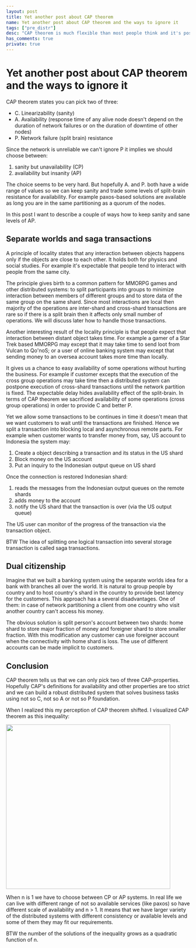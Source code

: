 ```yaml
---
layout: post
title: Yet another post about CAP theorem
name: Yet another post about CAP theorem and the ways to ignore it
tags: ["pre_distr"]
desc: "CAP theorem is much flexible than most people think and it's possible to build a system that satisfies business requirements without violating the theorem"
has_comments: true
private: true
---
```


<h1>Yet another post about CAP theorem and the ways to ignore it</h1>

CAP theorem states you can pick two of three:

<ul id="what_is_cap">
<li><span>C.</span> Linearizability (sanity)</li>
<li><span>A.</span> Availability (response time of any alive node doesn't depend on the duration of network failures or on the duration of downtime of other nodes)</li>
<li><span>P.</span> Network failure (split brain) resistance</li>
</ul>

Since the network is unreliable we can't ignore P it implies we should choose between:

1. sanity but unavailability (CP)
2. availability but insanity (AP)

The choice seems to be very hard. But hopefully A. and P. both have a wide range of values so we can keep sanity and trade some levels of split-brain resistance for availability. For example paxos-based solutions are available as long you are in the same partitioning as a quorum of the nodes.

In this post I want to describe a couple of ways how to keep sanity and sane levels of AP.

<h2>Separate worlds and saga transactions</h2>

A principle of locality states that any interaction between objects happens only if the objects are close to each other. It holds both for physics and social studies. For example it's expectable that people tend to interact with people from the same city.

The principle gives birth to a common pattern for MMORPG games and other distributed systems: to split participants into groups to minimize interaction between members of different groups and to store data of the same group on the same shard. Since most interactions are local then majority of the operations are inter-shard and cross-shard transactions are rare so if there is a split brain then it affects only small number of operations. We will discuss later how to handle those transactions.

Another interesting result of the locality principle is that people expect that interaction between distant object takes time. For example a gamer of a Star Trek based MMORPG may except that it may take time to send loot from Vulcan to Qo'noS; or a user of online banking system may except that sending money to an oversea account takes more time than locally.

It gives us a chance to easy availability of some operations without hurting the business. For example if customer excepts that the execution of the cross group operations may take time then a distributed system can postpone execution of cross-shard transactions until the network partition is fixed. The expectable delay hides availability effect of the split-brain. In terms of CAP theorem we sacrificed availability of some operations (cross group operations) in order to provide C and better P.

Yet we allow some transactions to be continues in time it doesn't mean that we want customers to wait until the transactions are finished. Hence we split a transaction into blocking local and asynchronous remote parts. For example when customer wants to transfer money from, say, US account to Indonesia the system may:

1. Create a object describing a transaction and its status in the US shard
2. Block money on the US account
3. Put an inquiry to the Indonesian output queue on US shard

Once the connection is restored Indonesian shard:

1. reads the messages from the Indonesian output queues on the remote shards
2. adds money to the account
3. notify the US shard that the transaction is over (via the US output queue)

The US user can monitor of the progress of the transaction via the transaction object.

BTW The idea of splitting one logical transaction into several storage transaction is called saga transactions.

<h2>Dual citizenship</h2>

Imagine that we built a banking system using the separate worlds idea for a bank with branches all over the world. It is natural to group people by country and to host country's shard in the country to provide best latency for the customers. This approach has a several disadvantages. One of them: in case of network partitioning a client from one country who visit another country can't access his money.

The obvious solution is split person's account between two shards: home shard to store major fraction of money and foreigner shard to store smaller fraction. With this modification any customer can use foreigner account when the connectivity with home shard is loss. The use of different accounts can be made implicit to customers.

<h2>Conclusion</h2>

CAP theorem tells us that we can only pick two of three CAP-properties. Hopefully CAP's definitions for availability and other properties are too strict and we can build a robust distributed system that solves business tasks using not so C, not so A or not so P foundation. 

When I realized this my perception of CAP theorem shifted. I visualized CAP theorem as this inequality:

<img src="{{ site.url }}/images/cap.png" width="450" class="center-pic"/>

When n is 1 we have to choose between CP or AP systems. In real life we can live with different range of not so available services (like paxos) so have different scale of availability and n > 1. It means that we have larger variety of the distributed systems with different consistency or available levels and some of them they may fit our requirements.

BTW the number of the solutions of the inequality grows as a quadratic function of n.

